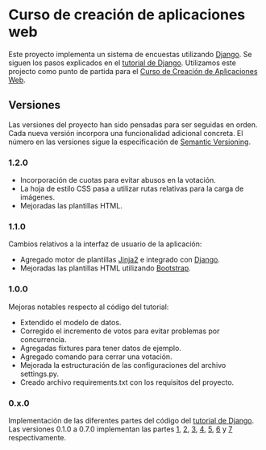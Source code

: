 
# Curso de creación de aplicaciones web

Este proyecto implementa un sistema de encuestas utilizando [Django](https://www.djangoproject.com/). Se siguen los pasos explicados en el [tutorial de Django](https://docs.djangoproject.com/en/1.9/intro/). Utilizamos este projecto como punto de partida para el [Curso de Creación de Aplicaciones Web](http://swcraftmlg.com/content/curso-de-creación-de-aplicaciones-web).

## Versiones

Las versiones del proyecto han sido pensadas para ser seguidas en orden. Cada nueva versión incorpora una funcionalidad adicional concreta. El número en las versiones sigue la especificación de [Semantic Versioning](http://semver.org/).


### 1.2.0

 - Incorporación de cuotas para evitar abusos en la votación.
 - La hoja de estilo CSS pasa a utilizar rutas relativas para la carga de imágenes.
 - Mejoradas las plantillas HTML.


### 1.1.0

Cambios relativos a la interfaz de usuario de la aplicación:

 - Agregado motor de plantillas [Jinja2](http://jinja.pocoo.org/) e integrado con [Django](https://www.djangoproject.com/).
 - Mejoradas las plantillas HTML utilizando [Bootstrap](http://getbootstrap.com/).


### 1.0.0

Mejoras notables respecto al código del tutorial:

 - Extendido el modelo de datos.
 - Corregido el incremento de votos para evitar problemas por concurrencia.
 - Agregadas fixtures para tener datos de ejemplo.
 - Agregado comando para cerrar una votación.
 - Mejorada la estructuración de las configuraciones del archivo settings.py.
 - Creado archivo requirements.txt con los requisitos del proyecto.


### 0.x.0

Implementación de las diferentes partes del código del [tutorial de Django](https://docs.djangoproject.com/en/1.9/intro/). Las versiones 0.1.0 a 0.7.0 implementan las partes [1](https://docs.djangoproject.com/en/1.9/intro/tutorial01/), [2](https://docs.djangoproject.com/en/1.9/intro/tutorial02/), [3](https://docs.djangoproject.com/en/1.9/intro/tutorial03/), [4](https://docs.djangoproject.com/en/1.9/intro/tutorial04/), [5](https://docs.djangoproject.com/en/1.9/intro/tutorial07/), [6](https://docs.djangoproject.com/en/1.9/intro/tutorial06/) y [7](https://docs.djangoproject.com/en/1.9/intro/tutorial07/) respectivamente.
